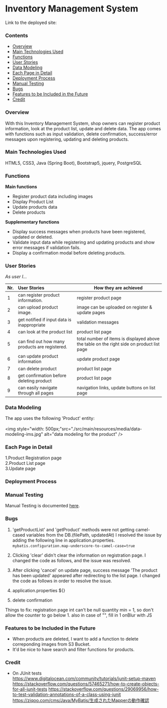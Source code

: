 # Inventory Management System

Link to the deployed site:

### Contents
- [Overview](#overview)
- [Main Technologies Used](#main-technologies-used)
- [Functions](#functions)
- [User Stories](#user-stories)
- [Data Modeling](#data-modeling)
- [Each Page in Detail](#each-page-in-detail)
- [Deployment Process](#deployment-process)
- [Manual Testing](#manual-testing)
- [Bugs](#bugs)
- [Features to be Included in the Future](#features-to-be-included-in-the-future)
- [Credit](#credit)

### Overview
With this Inventory Management System, shop owners can register product information,
look at the product list, update and delete data.
The app comes with functions such as input validation, delete confirmation,
success/error messages upon registering, updating and deleting products.

### Main Technologies Used
HTML5, CSS3, Java (Spring Boot), Bootstrap5, jquery, PostgreSQL

### Functions
**Main functions**
- Register product data including images
- Display Product List
- Update products data
- Delete products

**Supplementary functions**
- Display success messages when products have been registered, updated or deleted.
- Validate input data while registering and updating products and show error messages
  if validation fails.
- Display a confirmation modal before deleting products.


### User Stories

*As user I...*

|Nr.| User Stories                               | How they are achieved |
| - | :----------------------------------------- | --------------------- |
| 1 | can register product information.          | register product page |
| 2 | can upload product image.                  | image can be uploaded on register & update pages |
| 3 | get notified if input data is inappropriate| validation messages  |
| 4 | can look at the product list               | product list page     |
| 5 | can find out how many products are registered. | total number of items is displayed above the table on the right side on product list page     |
| 6 | can update product information             | update product page   |
| 7 | can delete product                         | product list page     |
| 8 | get confirmation before deleting product   | product list   page   |
| 9 | can easily navigate through all pages      | navigation links, update buttons on list page |

### Data Modeling

The app uses the following 'Product' entity:<br>
<br>
<img style="width: 500px;"src="./src/main/resources/media/data-modeling-ims.jpg" alt="data modeling for the product" />

### Each Page in Detail

1.Product Registration page<br>
2.Product List page<br>
3.Update page<br>

### Deployment Process

### Manual Testing
Manual Testing is documented [here](./documents/MANUAL-TESTING.md).

### Bugs
1. 'getProductList' and 'getProduct' methods were not getting camel-cased variables from the DB.(filePath, updatedAt)
I resolved the issue by adding the following line in application.properties.<br>
`mybatis.configuration.map-underscore-to-camel-case=true`

2. Clicking 'clear' didn't clear the information on registration page.
I changed the code as follows, and the issue was resolved.<br>

3. After clicking 'cancel' on update page, success message 'The product has been updated' appeared after redirecting to the list page.  I changed the code as follows in order to resolve the issue.<br>

4. application.properties 
${}

5. delete confirmation

Things to fix:
registration page
int can't be null
quantity min = 1, so don't allow the counter to go below 1.
also in case of "", fill in 1 onBlur with JS

### Features to be Included in the Future
- When products are deleted, I want to add a function to delete correponding images from S3 Bucket.
- It'd be nice to have search and filter functions for products.

### Credit

- On JUnit tests<br>
https://www.digitalocean.com/community/tutorials/junit-setup-maven
https://stackoverflow.com/questions/57465271/how-to-create-objects-for-all-junit-tests
https://stackoverflow.com/questions/29069956/how-to-test-validation-annotations-of-a-class-using-junit
https://ziqoo.com/cms/Java/MyBatis/生成されたMapperの動作確認
